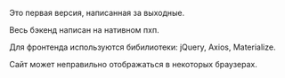 Это первая версия, написанная за выходные.

Весь бэкенд написан на нативном пхп.

Для фронтенда используются бибилиотеки: jQuery, Axios, Materialize.

Сайт может неправильно отображаться в некоторых браузерах.
